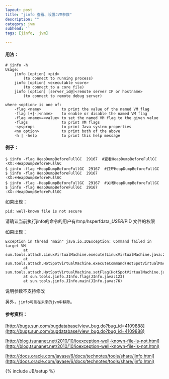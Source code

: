 ```yaml
---
layout: post
title: "jinfo 查看、设置JVM参数"
description: ""
category: jvm
subhead: ''
tags: [jinfo,  jvm]

---
```


#### 用法：

    # jinfo -h  
    Usage:  
        jinfo [option] <pid>  
            (to connect to running process)  
        jinfo [option] <executable <core>  
            (to connect to a core file)  
        jinfo [option] [server_id@]<remote server IP or hostname>  
            (to connect to remote debug server)  
  
    where <option> is one of:  
        -flag <name>         to print the value of the named VM flag  
        -flag [+|-]<name>    to enable or disable the named VM flag  
        -flag <name>=<value> to set the named VM flag to the given value  
        -flags               to print VM flags  
        -sysprops            to print Java system properties  
        <no option>          to print both of the above  
        -h | -help           to print this help message  
#### 例子：
 
    $ jinfo -flag HeapDumpBeforeFullGC  29167  #查看HeapDumpBeforeFullGC  
    -XX:-HeapDumpBeforeFullGC  
    $ jinfo -flag +HeapDumpBeforeFullGC  29167  #打开HeapDumpBeforeFullGC  
    $ jinfo -flag HeapDumpBeforeFullGC  29167  
    -XX:+HeapDumpBeforeFullGC  
    $ jinfo -flag -HeapDumpBeforeFullGC  29167  #关闭HeapDumpBeforeFullGC  
    $ jinfo -flag HeapDumpBeforeFullGC  29167  
    -XX:-HeapDumpBeforeFullGC  

如果出现：
 
    pid: well-known file is not secure 
     
请确认当前执行jinfo的命令的用户有/tmp/hsperfdata_$USER/$PID 文件的权限

如果出现：

    Exception in thread "main" java.io.IOException: Command failed in target VM  
            at sun.tools.attach.LinuxVirtualMachine.execute(LinuxVirtualMachine.java:218)  
            at sun.tools.attach.HotSpotVirtualMachine.executeCommand(HotSpotVirtualMachine.java:213)  
            at sun.tools.attach.HotSpotVirtualMachine.setFlag(HotSpotVirtualMachine.java:190)  
            at sun.tools.jinfo.JInfo.flag(JInfo.java:123)  
            at sun.tools.jinfo.JInfo.main(JInfo.java:76)  
            
 说明参数不支持修改
 
 另外，`jinfo可能在未来的jvm中移除`。
 
#### 参考资料：
 
[http://bugs.sun.com/bugdatabase/view_bug.do?bug_id=4109888](http://bugs.sun.com/bugdatabase/view_bug.do?bug_id=4109888)

[http://blog.tsunanet.net/2010/10/ioexception-well-known-file-is-not.html](http://blog.tsunanet.net/2010/10/ioexception-well-known-file-is-not.html)

[http://docs.oracle.com/javase/6/docs/technotes/tools/share/jinfo.html](http://docs.oracle.com/javase/6/docs/technotes/tools/share/jinfo.html)

{% include JB/setup %}